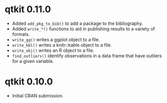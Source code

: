 # qtkit 0.11.0

* Added `add_pkg_to_bib()` to add a package to the bibliography.
* Added `write_*()` functions to aid in publishing results to a variety of formats.
* `write_gg()` writes a ggplot object to a file.
* `write_kbl()` writes a knitr::kable object to a file.
* `write_obj()` writes an R object to a file.
* `find_outliers()` identify observations in a data frame that have outliers for a given variable.

# qtkit 0.10.0

* Initial CRAN submission.
